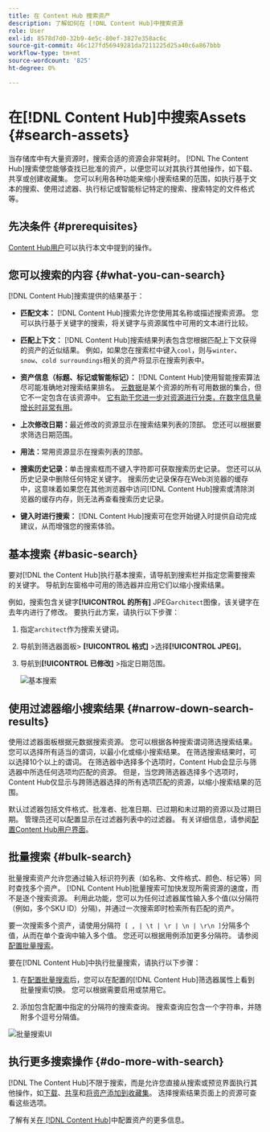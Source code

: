 ```yaml
---
title: 在 Content Hub 搜索资产
description: 了解如何在 [!DNL Content Hub]中搜索资源
role: User
exl-id: 8578d7d0-32b9-4e5c-80ef-3827e358ac6c
source-git-commit: 46c127fd56949281da7211225d25a40c6a867bbb
workflow-type: tm+mt
source-wordcount: '825'
ht-degree: 0%

---
```


# 在[!DNL Content Hub]中搜索Assets {#search-assets}

当存储库中有大量资源时，搜索合适的资源会非常耗时。 [!DNL The Content Hub]搜索使您能够查找已批准的资产，以便您可以对其执行其他操作，如下载、共享或创建收藏集。 您可以利用各种功能来缩小搜索结果的范围，如执行基于文本的搜索、使用过滤器、执行标记或智能标记特定的搜索、搜索特定的文件格式等。

## 先决条件 {#prerequisites}

[Content Hub用户](deploy-content-hub.md#onboard-content-hub-users)可以执行本文中提到的操作。

## 您可以搜索的内容  {#what-you-can-search}

[!DNL Content Hub]搜索提供的结果基于：

* **匹配文本：** [!DNL Content Hub]搜索允许您使用其名称或描述搜索资源。 您可以执行基于关键字的搜索，将关键字与资源属性中可用的文本进行比较。

* **匹配上下文：** [!DNL Content Hub]搜索结果列表包含您根据匹配上下文获得的资产的近似结果。 例如，如果您在搜索栏中键入`cool`，则与`winter`、`snow`、`cold surroundings`相关的资产将显示在搜索列表中。

* **资产信息（标题、标记或智能标记）：** [!DNL Content Hub]使用智能搜索算法尽可能准确地对搜索结果排名。 [元数据](#asset-properties.md)是某个资源的所有可用数据的集合，但它不一定包含在该资源中。 [它有助于您进一步对资源进行分类，在数字信息量增长时非常有用](/help/assets/configure-content-hub-ui-options.md##configure-metadata-search-content-hub)。

* **上次修改日期：**&#x200B;最近修改的资源显示在搜索结果列表的顶部。 您还可以根据要求筛选日期范围。

* **用法：**&#x200B;常用资源显示在搜索列表的顶部。

* **搜索历史记录：**&#x200B;单击搜索框而不键入字符即可获取搜索历史记录。 您还可以从历史记录中删除任何特定关键字。 搜索历史记录保存在Web浏览器的缓存中，这意味着如果您在其他浏览器中访问[!DNL Content Hub]搜索或清除浏览器的缓存内存，则无法再查看搜索历史记录。

* **键入时进行搜索：** [!DNL Content Hub]搜索可在您开始键入时提供自动完成建议，从而增强您的搜索体验。

## 基本搜索 {#basic-search}

要对[!DNL the Content Hub]执行基本搜索，请导航到搜索栏并指定您需要搜索的关键字。 导航到左窗格中可用的筛选器并应用它们以缩小搜索结果。

例如，搜索包含关键字&#x200B;**[!UICONTROL 的所有]** JPEG`architect`图像，该关键字在去年内进行了修改。 要执行此方案，请执行以下步骤：

1. 指定`architect`作为搜索关键词。

1. 导航到筛选器面板> **[!UICONTROL 格式]** >选择&#x200B;**[!UICONTROL JPEG]**。

1. 导航到&#x200B;**[!UICONTROL 已修改]** >指定日期范围。

   ![基本搜索](assets/basic-search.png)

## 使用过滤器缩小搜索结果 {#narrow-down-search-results}

使用过滤器面板根据元数据搜索资源。 您可以根据各种搜索谓词筛选搜索结果。 您可以选择所有适当的谓词，以最小化或缩小搜索结果。 在筛选搜索结果时，可以选择10个以上的谓词。 在筛选器中选择多个选项时，Content Hub会显示与筛选器中所选任何选项均匹配的资源。 但是，当您跨筛选器选择多个选项时，Content Hub仅显示与跨筛选器选择的所有选项匹配的资源，以缩小搜索结果的范围。

默认过滤器包括文件格式、批准者、批准日期、已过期和未过期的资源以及过期日期。 管理员还可以配置显示在过滤器列表中的过滤器。 有关详细信息，请参阅[配置Content Hub用户界面](configure-content-hub-ui-options.md#configure-filters-content-hub)。

<!--

<table>
    <tbody>
     <tr>
      <th><strong>Search Predicate</strong></th>
      <th><strong>Description</strong></th>
      <th><strong>Properties</strong></th>
     </tr>
     <tr>
      <td> Campaigns </td>
      <td> Allows you to search using planned activity performed to take any particular action. For example, advertisement campaign run on Ferrari to know the understand the interests of people using number of clicks people perform.</td>
      <td>NA</td>
     </tr>
     <tr>
      <td> Channels </td>
      <td> Helps you to understand the path from where the asset is coming from. For example, web, social media, books, catalog, etc.</td>
      <td>NA</td>
     </tr>
     <tr>
      <td> Region </td>
      <td> Helps you to understand the location where the asset is created. For example, Japan, EMEA, Worldwide, etc.</td>
      <td>NA</td>
     </tr>
     <tr>
      <td> Keywords </td>
      <td> Keyword helps you search using terms or the words that you enter based on the topic. For example, images, low-resolution, etc.</td>
      <td>NA</td>
     </tr>
     <tr>
      <td> Timeframe </td>
      <td> Helps you search assets using timeline. For example, search by year 2024, Q3 2023, etc.</td>
      <td>NA</td>
     </tr>
     <tr>
      <td>File format</td>
      <td>Composition of an asset. The supported assets include image, document, video, printable media, and so on.</td>
      <td>
        <ul>
            <li>[!UICONTROL JPEG]</li> 
            <li>[!UICONTROL Quicktime]</li> 
            <li>[!UICONTROL PNG]</li> 
            <li>[!UICONTROL WebP]</li> 
            <li>[!UICONTROL MP4]</li> 
            <li>[!UICONTROL Plain]</li> 
            <li>[!UICONTROL PDF]</li>
            <li>[!UICONTROL SVG + XML]</li>
        </ul>
      </td>
     </tr>
     <tr>
      <td>Tags</td>
      <td>Tags help you categorize assets that can be browsed and searched more efficiently based on hierarchical taxonomies.</td>
      <td>
        <ul>
            <li>Field label</li>
            <li>Property name</li>
            <li>Path</li>
            <li>Description</li>
        </ul>
      </td>
     </tr>
     <!--<tr>
      <td>Subject</td>
      <td>Classification of assets based on their theme. For example, colorful, hiking, outdoors.</td>
      <td>NA</td>
     </tr>
          <tr>
      <td>Last modified</td>
      <td>Search assets based on their last modification. Specify the date range using the Start date and End date fields.</td>
      <td>
        <ul>
            <li>Range text (From)</li> 
            <li>Range text (To) </li>
        </ul>
      </td>
     </tr>    
     <!--<tr>
      <td>Asset ID</td>
      <td>Unique number that identifies the asset.</td>
      <td>NA</td>
     </tr>
     <tr>
      <td> Colors </td>
      <td> Helps you search assets using colors that are automatically identified in an asset using Adobe's Sensei AI capabilities.</td>
      <td>NA</td>
     </tr>  
    </tbody>
   </table>

-->

## 批量搜索 {#bulk-search}

批量搜索资产允许您通过输入标识符列表（如名称、文件格式、颜色、标记等）同时查找多个资产。 [!DNL Content Hub]批量搜索可加快发现所需资源的速度，而不是逐个搜索资源。 利用此功能，您可以为任何过滤器属性输入多个值(以分隔符（例如，多个SKU ID）分隔)，并通过一次搜索即时检索所有匹配的资产。

要一次搜索多个资产，请使用分隔符` [ , | \t | \r | \n | \r\n ]`分隔多个值，从而在单个查询中输入多个值。 您还可以根据用例添加更多分隔符。 请参阅[配置批量搜索](configure-content-hub-ui-options.md#bulk-search-configuration)。

要在[!DNL Content Hub]中执行批量搜索，请执行以下步骤：

1. 在[配置批量搜索](configure-content-hub-ui-options.md#bulk-search-configuration)后，您可以在配置的[!DNL Content Hub]筛选器属性上看到批量搜索切换。 您可以根据需要启用或禁用它。

1. 添加包含配置中指定的分隔符的搜索查询。 搜索查询应包含一个字符串，并随附多个逗号分隔值。

![批量搜索UI](assets/bulk-search-ui.png)

## 执行更多搜索操作 {#do-more-with-search}

[!DNL The Content Hub]不限于搜索，而是允许您直接从搜索或预览界面执行其他操作，如[下载](download-assets-content-hub.md)、[共享](share-assets-content-hub.md)和[将资产添加到收藏集](collections-content-hub.md)。 选择搜索结果页面上的资源可查看这些选项。

了解有关[在 [!DNL Content Hub]](configure-content-hub-ui-options.md)中配置资产的更多信息。


